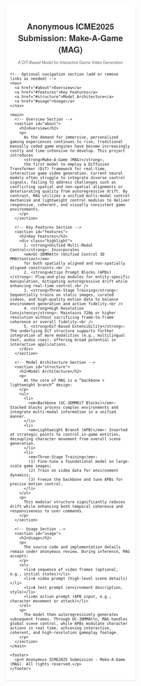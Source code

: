 <!DOCTYPE html>
<html lang="en">
<head>
  <meta charset="UTF-8" />
  <title>Anonymous ICME2025 Submission</title>
  <meta name="viewport" content="width=device-width, initial-scale=1.0" />
  <style>
    /* ========== Global Reset ========== */
    * {
      margin: 0;
      padding: 0;
      box-sizing: border-box;
      font-family: "Helvetica Neue", Arial, sans-serif;
    }

    body {
      background-color: #f5f5f5;
      color: #333;
      line-height: 1.6;
      padding: 1em;
    }

    /* ========== Container ========== */
    .container {
      max-width: 960px;
      margin: 0 auto;
      padding: 1em;
      background-color: #fff;
      border-radius: 4px;
      box-shadow: 0 2px 5px rgba(0, 0, 0, 0.1);
    }

    /* ========== Header ========== */
    header {
      margin-bottom: 1.5em;
    }
    header h1 {
      font-size: 1.8em;
      color: #333;
      margin-bottom: 0.4em;
    }
    header p {
      font-size: 0.9em;
      color: #666;
    }

    /* ========== Navigation (Optional) ========== */
    nav {
      margin-bottom: 1.5em;
    }
    nav a {
      display: inline-block;
      margin-right: 1em;
      font-size: 0.9em;
      text-decoration: none;
      color: #007acc;
    }
    nav a:hover {
      text-decoration: underline;
    }

    /* ========== Main Content ========== */
    main h2 {
      margin-top: 1.2em;
      font-size: 1.3em;
      color: #444;
      border-bottom: 1px solid #dadada;
      padding-bottom: 0.3em;
    }

    main p {
      margin-bottom: 1.2em;
      text-align: justify;
    }

    .highlight {
      background-color: #e8f5e9;
      padding: 0.5em;
      border-left: 4px solid #4caf50;
      margin: 1em 0;
    }

    ul {
      list-style: inside;
      margin-left: 0.6em;
      margin-bottom: 1.2em;
    }

    li {
      margin-bottom: 0.6em;
    }

    /* ========== Footer ========== */
    footer {
      margin-top: 2em;
      padding-top: 1em;
      font-size: 0.8em;
      color: #999;
      border-top: 1px solid #e0e0e0;
      text-align: center;
    }

    /* ========== Responsive ========== */
    @media (max-width: 600px) {
      header h1 {
        font-size: 1.4em;
      }
      main h2 {
        font-size: 1.2em;
      }
    }
  </style>
</head>

<body>
  <div class="container">
    <header>
      <h1>Anonymous ICME2025 Submission: Make-A-Game (MAG)</h1>
      <p>A DiT-Based Model for Interactive Game Video Generation</p>
    </header>

    <!-- Optional navigation section (add or remove links as needed) -->
    <nav>
      <a href="#about">Overview</a>
      <a href="#features">Key Features</a>
      <a href="#structure">Model Architecture</a>
      <a href="#usage">Usage</a>
    </nav>

    <main>
      <!-- Overview Section -->
      <section id="about">
        <h2>Overview</h2>
        <p>
          As the demand for immersive, personalized gaming experiences continues to rise, traditional manually coded game engines have become increasingly costly and time-intensive to develop. This project introduces 
          <strong>Make-A-Game (MAG)</strong>,
          the first model to employ a Diffusion Transformer (DiT) framework for real-time, interactive game video generation. Current neural models often struggle to integrate diverse control signals, failing to address challenges such as conflicting spatial and non-spatial alignments or deteriorating quality from autoregressive drift. By contrast, MAG utilizes a unified multi-modal control mechanism and lightweight control modules to deliver responsive, coherent, and visually consistent game environments.
        </p>
      </section>

      <!-- Key Features Section -->
      <section id="features">
        <h2>Key Features</h2>
        <div class="highlight">
          1. <strong>Unified Multi-Modal Control</strong>: Incorporates 
          <em>UC-3DMMAttn (Unified Control 3D MMAttention)</em> 
          for both spatially aligned and non-spatially aligned constraints.<br />
          2. <strong>Action Prompt Blocks (APBs)</strong>: Plug-and-play modules for entity-specific manipulation, mitigating autoregressive drift while enhancing real-time control.<br />
          3. <strong>Three-Stage Training</strong>: Sequentially trains on static images, curated videos, and high-quality motion data to balance environment generation and action fidelity.<br />
          4. <strong>High Resolution Consistency</strong>: Maintains 720p or higher resolution without sacrificing frame-to-frame coherence or overall fidelity.<br />
          5. <strong>DiT-Based Extensibility</strong>: The underlying DiT structure supports further integration of more modalities (e.g., multilingual text, audio cues), offering broad potential in interactive applications.
        </div>
      </section>

      <!-- Model Architecture Section -->
      <section id="structure">
        <h2>Model Architecture</h2>
        <p>
          At the core of MAG is a “backbone + lightweight branch” design:
        </p>
        <ul>
          <li>
            <em>Backbone (UC-3DMMDiT Blocks)</em>: Stacked blocks process complex environments and integrate multi-modal information in a unified manner.
          </li>
          <li>
            <em>Lightweight Branch (APB)</em>: Inserted at strategic points to control in-game entities, decoupling character movement from overall scene generation.
          </li>
          <li>
            <em>Three-Stage Training</em>: 
            (1) Fine-tune a foundational model on large-scale game images; 
            (2) Train on video data for environment dynamics; 
            (3) Freeze the backbone and tune APBs for precise motion control.
          </li>
        </ul>
        <p>
          This modular structure significantly reduces drift while enhancing both temporal coherence and responsiveness to user commands.
        </p>
      </section>

      <!-- Usage Section -->
      <section id="usage">
        <h2>Usage</h2>
        <p>
          The source code and implementation details remain under anonymous review. During inference, MAG accepts:
        </p>
        <ol>
          <li>A sequence of video frames (optional, e.g., initial states)</li>
          <li>A video prompt (high-level scene details)</li>
          <li>A text prompt (environment description, style)</li>
          <li>An action prompt (APB input, e.g., character movement or attack)</li>
        </ol>
        <p>
          The model then autoregressively generates subsequent frames. Through UC-3DMMAttn, MAG handles global scene control, while APBs modulate character actions in real time, achieving interactive, coherent, and high-resolution gameplay footage.
        </p>
      </section>
    </main>

    <footer>
      <p>© Anonymous ICME2025 Submission - Make-A-Game (MAG). All rights reserved.</p>
    </footer>
  </div>

  <!-- Optional JavaScript for interactions (e.g., smooth scrolling) -->
  <script>
    document.querySelectorAll('a[href^="#"]').forEach(anchor => {
      anchor.addEventListener("click", function(e) {
        e.preventDefault();
        const target = document.querySelector(this.getAttribute("href"));
        if (target) {
          window.scrollTo({
            top: target.offsetTop - 20,
            behavior: "smooth"
          });
        }
      });
    });
  </script>
</body>
</html>
